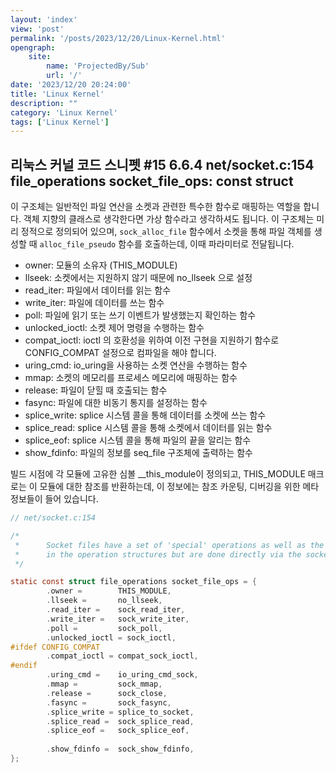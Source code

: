 ```yaml
---
layout: 'index'
view: 'post'
permalink: '/posts/2023/12/20/Linux-Kernel.html'
opengraph:
    site:
        name: 'ProjectedBy/Sub'
        url: '/'
date: '2023/12/20 20:24:00'
title: 'Linux Kernel'
description: ""
category: 'Linux Kernel'
tags: ['Linux Kernel']
---
```


## 리눅스 커널 코드 스니펫 #15 6.6.4 net/socket.c:154 file_operations socket_file_ops: const struct

이 구조체는 일반적인 파일 연산을 소켓과 관련한 특수한 함수로 매핑하는 역할을 합니다. 객체 지향의 클래스로 생각한다면 가상 함수라고 생각하셔도 됩니다. 이 구조체는 미리 정적으로 정의되어 있으며, `sock_alloc_file` 함수에서 소켓을 통해 파일 객체를 생성할 때 `alloc_file_pseudo` 함수를 호출하는데, 이때 파라미터로 전달됩니다.

- owner: 모듈의 소유자 (THIS_MODULE)
- llseek: 소켓에서는 지원하지 않기 때문에 no_llseek 으로 설정
- read_iter: 파일에서 데이터를 읽는 함수
- write_iter: 파일에 데이터를 쓰는 함수
- poll: 파일에 읽기 또는 쓰기 이벤트가 발생했는지 확인하는 함수
- unlocked_ioctl: 소켓 제어 명령을 수행하는 함수
- compat_ioctl: ioctl 의 호환성을 위하여 이전 구현을 지원하기 함수로 CONFIG_COMPAT 설정으로 컴파일을 해야 합니다.
- uring_cmd: io_uring을 사용하는 소켓 연산을 수행하는 함수
- mmap: 소켓의 메모리를 프로세스 메모리에 매핑하는 함수
- release: 파일이 닫힐 때 호출되는 함수
- fasync: 파일에 대한 비동기 통지를 설정하는 함수
- splice_write: splice 시스템 콜을 통해 데이터를 소켓에 쓰는 함수
- splice_read: splice 시스템 콜을 통해 소켓에서 데이터를 읽는 함수
- splice_eof: splice 시스템 콜을 통해 파일의 끝을 알리는 함수
- show_fdinfo: 파일의 정보를 seq_file 구조체에 출력하는 함수

빌드 시점에 각 모듈에 고유한 심볼 __this_module이 정의되고, THIS_MODULE 매크로는 이 모듈에 대한 참조를 반환하는데, 이 정보에는 참조 카운팅, 디버깅을 위한 메타 정보들이 들어 있습니다.

```c
// net/socket.c:154

/*
 *      Socket files have a set of 'special' operations as well as the generic file ones. These don't appear
 *      in the operation structures but are done directly via the socketcall() multiplexor.
 */

static const struct file_operations socket_file_ops = {
        .owner =        THIS_MODULE,
        .llseek =       no_llseek,
        .read_iter =    sock_read_iter,
        .write_iter =   sock_write_iter,
        .poll =         sock_poll,
        .unlocked_ioctl = sock_ioctl,
#ifdef CONFIG_COMPAT
        .compat_ioctl = compat_sock_ioctl,
#endif
        .uring_cmd =    io_uring_cmd_sock,
        .mmap =         sock_mmap,
        .release =      sock_close,
        .fasync =       sock_fasync,
        .splice_write = splice_to_socket,
        .splice_read =  sock_splice_read,
        .splice_eof =   sock_splice_eof,
  
        .show_fdinfo =  sock_show_fdinfo,
};
```